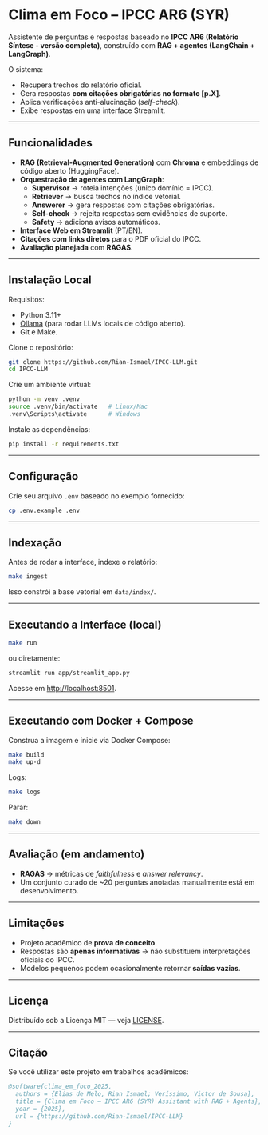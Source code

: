 # Clima em Foco – IPCC AR6 (SYR)

Assistente de perguntas e respostas baseado no **IPCC AR6 (Relatório Síntese - versão completa)**, construído com **RAG + agentes (LangChain + LangGraph)**.  

O sistema:
- Recupera trechos do relatório oficial.  
- Gera respostas **com citações obrigatórias no formato [p.X]**.  
- Aplica verificações anti-alucinação (*self-check*).  
- Exibe respostas em uma interface Streamlit.  

---

## Funcionalidades

- **RAG (Retrieval-Augmented Generation)** com **Chroma** e embeddings de código aberto (HuggingFace).  
- **Orquestração de agentes com LangGraph**:  
  - **Supervisor** → roteia intenções (único domínio = IPCC).  
  - **Retriever** → busca trechos no índice vetorial.  
  - **Answerer** → gera respostas com citações obrigatórias.  
  - **Self-check** → rejeita respostas sem evidências de suporte.  
  - **Safety** → adiciona avisos automáticos.  
- **Interface Web em Streamlit** (PT/EN).  
- **Citações com links diretos** para o PDF oficial do IPCC.  
- **Avaliação planejada** com **RAGAS**.  

---

## Instalação Local

Requisitos:
- Python 3.11+  
- [Ollama](https://ollama.com/) (para rodar LLMs locais de código aberto).  
- Git e Make.  

Clone o repositório:

```bash
git clone https://github.com/Rian-Ismael/IPCC-LLM.git
cd IPCC-LLM
```

Crie um ambiente virtual:

```bash
python -m venv .venv
source .venv/bin/activate   # Linux/Mac
.venv\Scripts\activate      # Windows
```

Instale as dependências:

```bash
pip install -r requirements.txt
```

---

## Configuração

Crie seu arquivo `.env` baseado no exemplo fornecido:

```bash
cp .env.example .env
```

---

## Indexação

Antes de rodar a interface, indexe o relatório:

```bash
make ingest
```

Isso constrói a base vetorial em `data/index/`.

---

## Executando a Interface (local)

```bash
make run
```

ou diretamente:

```bash
streamlit run app/streamlit_app.py
```

Acesse em [http://localhost:8501](http://localhost:8501).

---

## Executando com Docker + Compose

Construa a imagem e inicie via Docker Compose:

```bash
make build
make up-d
```

Logs:

```bash
make logs
```

Parar:

```bash
make down
```

---

## Avaliação (em andamento)

- **RAGAS** → métricas de *faithfulness* e *answer relevancy*.  
- Um conjunto curado de ~20 perguntas anotadas manualmente está em desenvolvimento.  

---

## Limitações

- Projeto acadêmico de **prova de conceito**.  
- Respostas são **apenas informativas** → não substituem interpretações oficiais do IPCC.  
- Modelos pequenos podem ocasionalmente retornar **saídas vazias**.  

---

## Licença

Distribuído sob a Licença MIT — veja [LICENSE](LICENSE).  

---

## Citação

Se você utilizar este projeto em trabalhos acadêmicos:

```bibtex
@software{clima_em_foco_2025,
  authors = {Elias de Melo, Rian Ismael; Veríssimo, Victor de Sousa},
  title = {Clima em Foco – IPCC AR6 (SYR) Assistant with RAG + Agents},
  year = {2025},
  url = {https://github.com/Rian-Ismael/IPCC-LLM}
}
```